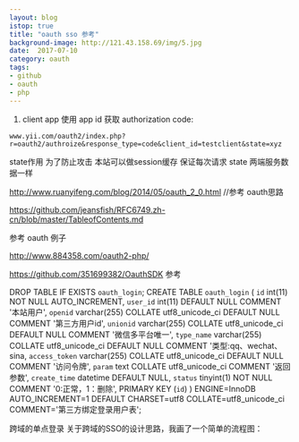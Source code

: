 ```yaml
---
layout: blog
istop: true
title: "oauth sso 参考"
background-image: http://121.43.158.69/img/5.jpg
date:  2017-07-10
category: oauth
tags:
- github
- oauth
- php
---
```


   1.    client app 使用 app id 获取 authorization code:

    www.yii.com/oauth2/index.php?r=oauth2/authroize&response_type=code&client_id=testclient&state=xyz

state作用 为了防止攻击 本站可以做session缓存 保证每次请求 state 两端服务数据一样


http://www.ruanyifeng.com/blog/2014/05/oauth_2_0.html  //参考 oauth思路


https://github.com/jeansfish/RFC6749.zh-cn/blob/master/TableofContents.md

参考 
 oauth 例子

http://www.884358.com/oauth2-php/



https://github.com/351699382/OauthSDK 参考

DROP TABLE IF EXISTS `oauth_login`;
CREATE TABLE `oauth_login` (
  `id` int(11) NOT NULL AUTO_INCREMENT,
  `user_id` int(11) DEFAULT NULL COMMENT '本站用户',
  `openid` varchar(255) COLLATE utf8_unicode_ci DEFAULT NULL COMMENT '第三方用户id',
  `unionid` varchar(255) COLLATE utf8_unicode_ci DEFAULT NULL COMMENT '微信多平台唯一',
  `type_name` varchar(255) COLLATE utf8_unicode_ci DEFAULT NULL COMMENT '类型:qq、wechat、sina,
  `access_token` varchar(255) COLLATE utf8_unicode_ci DEFAULT NULL COMMENT '访问令牌',
  `param` text COLLATE utf8_unicode_ci COMMENT '返回参数',
  `create_time` datetime DEFAULT NULL,
  `status` tinyint(1) NOT NULL COMMENT '0:正常，1：删除',
  PRIMARY KEY (`id`)
) ENGINE=InnoDB AUTO_INCREMENT=1 DEFAULT CHARSET=utf8 COLLATE=utf8_unicode_ci COMMENT='第三方绑定登录用户表';



跨域的单点登录
关于跨域的SSO的设计思路，我画了一个简单的流程图：

